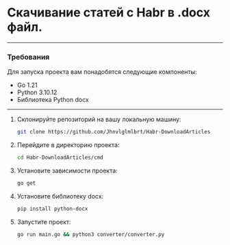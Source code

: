
# Скачивание статей с Habr в .docx файл.

***
### Требования
Для запуска проекта вам понадобятся следующие компоненты:

- Go 1.21
- Python 3.10.12
- Библиотека Python docx

***

1. Склонируйте репозиторий на вашу локальную машину:

   ```bash
   git clone https://github.com/Jhnvlglmlbrt/Habr-DownloadArticles

2. Перейдите в директорию проекта:

   ```bash
   cd Habr-DownloadArticles/cmd

3. Установите зависимости проекта:
    ```bash
    go get
    
4. Установите библиотеку docx:

    ```bash
    pip install python-docx

5. Запустите проект: 

    ```bash
    go run main.go && python3 converter/converter.py

